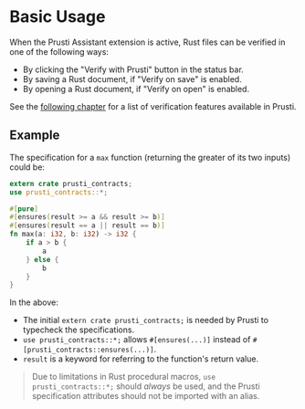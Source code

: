 # Basic Usage

When the Prusti Assistant extension is active, Rust files can be verified in one of the following ways:

- By clicking the "Verify with Prusti" button in the status bar.
- By saving a Rust document, if "Verify on save" is enabled.
- By opening a Rust document, if "Verify on open" is enabled.

See the [following chapter](verify/summary.md) for a list of verification features available in Prusti.

## Example

The specification for a `max` function (returning the greater of its two inputs) could be:

```rust
extern crate prusti_contracts;
use prusti_contracts::*;

#[pure]
#[ensures(result >= a && result >= b)]
#[ensures(result == a || result == b)]
fn max(a: i32, b: i32) -> i32 {
    if a > b {
        a
    } else {
        b
    }
}
```

In the above:

- The initial `extern crate prusti_contracts;` is needed by Prusti to typecheck the specifications.
- `use prusti_contracts::*;` allows `#[ensures(...)]` instead of `#[prusti_contracts::ensures(...)]`.
- `result` is a keyword for referring to the function's return value.

> Due to limitations in Rust procedural macros, `use prusti_contracts::*;` should *always* be used, and the Prusti specification attributes should not be imported with an alias.
